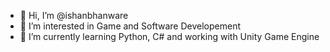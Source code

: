 - 👋 Hi, I’m @ishanbhanware
- 👀 I’m interested in Game and Software Developement 
- 🌱 I’m currently learning Python, C# and working with Unity Game Engine
<!---
ishanbhanware/ishanbhanware is a ✨ special ✨ repository because its `README.md` (this file) appears on your GitHub profile.
You can click the Preview link to take a look at your changes.
--->
